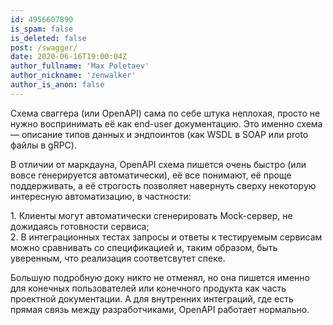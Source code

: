 ```yaml
---
id: 4956607890
is_spam: false
is_deleted: false
post: /swagger/
date: 2020-06-16T19:00:04Z
author_fullname: 'Max Poletaev'
author_nickname: 'zenwalker'
author_is_anon: false
---
```


<p>Схема сваггера (или OpenAPI) сама по себе штука неплохая, просто не нужно воспринимать её как end-user документацию. Это именно схема — описание типов данных и эндпоинтов (как WSDL в SOAP или proto файлы в gRPC).</p><p>В отличии от маркдауна, OpenAPI схема пишется очень быстро (или вовсе генерируется автоматически), её все понимают, её проще поддерживать, а её строгость позволяет навернуть сверху некоторую интересную автоматизацию, в частности:</p><p>1. Клиенты могут автоматически сгенерировать Mock-сервер, не дожидаясь готовности сервиса;<br>2. В интеграционных тестах запросы и ответы к тестируемым сервисам можно сравнивать со спецификацией и, таким образом, быть уверенным, что реализация соответсвутет спеке.</p><p>Большую подробную доку никто не отменял, но она пишется именно для конечных пользователей или конечного продукта как часть проектной документации. А для внутренних интеграций, где есть прямая связь между разработчиками, OpenAPI работает нормально.</p>
